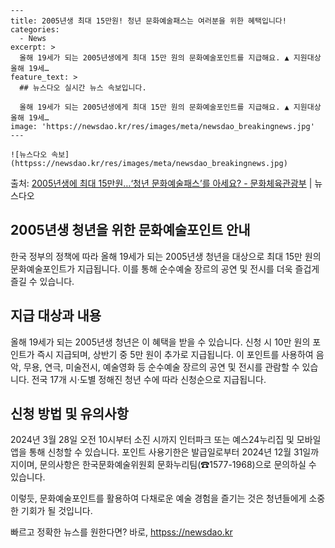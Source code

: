     ---
    title: 2005년생 최대 15만원! 청년 문화예술패스는 여러분을 위한 혜택입니다!
    categories:
      - News
    excerpt: >
      올해 19세가 되는 2005년생에게 최대 15만 원의 문화예술포인트를 지급해요. ▲ 지원대상   올해 19세…
    feature_text: >
      ## 뉴스다오 실시간 뉴스 속보입니다.
    
      올해 19세가 되는 2005년생에게 최대 15만 원의 문화예술포인트를 지급해요. ▲ 지원대상   올해 19세…
    image: 'https://newsdao.kr/res/images/meta/newsdao_breakingnews.jpg'
    ---
    
    ![뉴스다오 속보](httpss://newsdao.kr/res/images/meta/newsdao_breakingnews.jpg)

<p>출처: <a href="httpss://newsdao.kr/3695" rel="dofollow">2005년생에 최대 15만원…‘청년 문화예술패스’를 아세요? - 문화체육관광부</a> | 뉴스다오</p>

<h2 data-ke-size="size26">2005년생 청년을 위한 문화예술포인트 안내</h2>

한국 정부의 정책에 따라 올해 19세가 되는 2005년생 청년을 대상으로 최대 15만 원의 문화예술포인트가 지급됩니다. 이를 통해 순수예술 장르의 공연 및 전시를 더욱 즐겁게 즐길 수 있습니다.

<h2 data-ke-size="size24">지급 대상과 내용</h2>

<p data-ke-size="size16">올해 19세가 되는 2005년생 청년은 이 혜택을 받을 수 있습니다. 신청 시 10만 원의 포인트가 즉시 지급되며, 상반기 중 5만 원이 추가로 지급됩니다. 이 포인트를 사용하여 음악, 무용, 연극, 미술전시, 예술영화 등 순수예술 장르의 공연 및 전시를 관람할 수 있습니다. 전국 17개 시·도별 정해진 청년 수에 따라 신청순으로 지급됩니다.</p>

<h2 data-ke-size="size24">신청 방법 및 유의사항</h2>

<p data-ke-size="size16">2024년 3월 28일 오전 10시부터 소진 시까지 인터파크 또는 예스24누리집 및 모바일 앱을 통해 신청할 수 있습니다. 포인트 사용기한은 발급일로부터 2024년 12월 31일까지이며, 문의사항은 한국문화예술위원회 문화누리팀(☎1577-1968)으로 문의하실 수 있습니다.</p>

이렇듯, 문화예술포인트를 활용하여 다채로운 예술 경험을 즐기는 것은 청년들에게 소중한 기회가 될 것입니다. 

빠르고 정확한 뉴스를 원한다면? 바로, <a href="httpss://newsdao.kr" rel="dofollow">httpss://newsdao.kr</a>


    